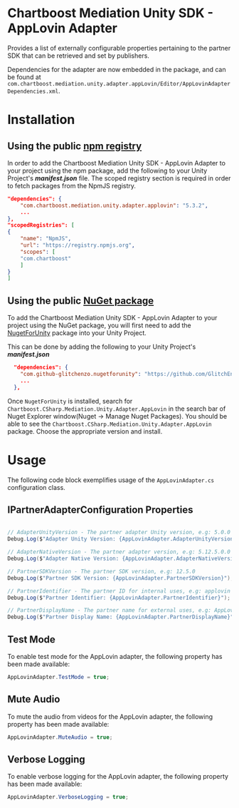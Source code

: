 # Chartboost Mediation Unity SDK - AppLovin Adapter

Provides a list of externally configurable properties pertaining to the partner SDK that can be retrieved and set by publishers. 

Dependencies for the adapter are now embedded in the package, and can be found at `com.chartboost.mediation.unity.adapter.appLovin/Editor/AppLovinAdapterDependencies.xml`.

# Installation

## Using the public [npm registry](https://www.npmjs.com/search?q=com.chartboost.mediation.unity.adapter.applovin)

In order to add the Chartboost Mediation Unity SDK - AppLovin Adapter to your project using the npm package, add the following to your Unity Project's ***manifest.json*** file. The scoped registry section is required in order to fetch packages from the NpmJS registry.

```json
"dependencies": {
    "com.chartboost.mediation.unity.adapter.applovin": "5.3.2",
    ...
},
"scopedRegistries": [
{
    "name": "NpmJS",
    "url": "https://registry.npmjs.org",
    "scopes": [
    "com.chartboost"
    ]
}
]
```
## Using the public [NuGet package](https://www.nuget.org/packages/Chartboost.CSharp.Mediation.Unity.Adapter.AppLovin)

To add the Chartboost Mediation Unity SDK - AppLovin Adapter to your project using the NuGet package, you will first need to add the [NugetForUnity](https://github.com/GlitchEnzo/NuGetForUnity) package into your Unity Project.

This can be done by adding the following to your Unity Project's ***manifest.json***

```json
  "dependencies": {
    "com.github-glitchenzo.nugetforunity": "https://github.com/GlitchEnzo/NuGetForUnity.git?path=/src/NuGetForUnity",
    ...
  },
```

Once <code>NugetForUnity</code> is installed, search for `Chartboost.CSharp.Mediation.Unity.Adapter.AppLovin` in the search bar of Nuget Explorer window(Nuget -> Manage Nuget Packages).
You should be able to see the `Chartboost.CSharp.Mediation.Unity.Adapter.AppLovin` package. Choose the appropriate version and install.

# Usage
The following code block exemplifies usage of the `AppLovinAdapter.cs` configuration class.

## IPartnerAdapterConfiguration Properties

```csharp

// AdapterUnityVersion - The partner adapter Unity version, e.g: 5.0.0
Debug.Log($"Adapter Unity Version: {AppLovinAdapter.AdapterUnityVersion}");

// AdapterNativeVersion - The partner adapter version, e.g: 5.12.5.0.0
Debug.Log($"Adapter Native Version: {AppLovinAdapter.AdapterNativeVersion}");

// PartnerSDKVersion - The partner SDK version, e.g: 12.5.0
Debug.Log($"Partner SDK Version: {AppLovinAdapter.PartnerSDKVersion}");

// PartnerIdentifier - The partner ID for internal uses, e.g: applovin
Debug.Log($"Partner Identifier: {AppLovinAdapter.PartnerIdentifier}");

// PartnerDisplayName - The partner name for external uses, e.g: AppLovin
Debug.Log($"Partner Display Name: {AppLovinAdapter.PartnerDisplayName}");
```

## Test Mode
To enable test mode for the AppLovin adapter, the following property has been made available:

```csharp
AppLovinAdapter.TestMode = true;
```

## Mute Audio
To mute the audio from videos for the AppLovin adapter, the following property has been made available:

```csharp
AppLovinAdapter.MuteAudio = true;
```

## Verbose Logging
To enable verbose logging for the AppLovin adapter, the following property has been made available:

```csharp
AppLovinAdapter.VerboseLogging = true;
```